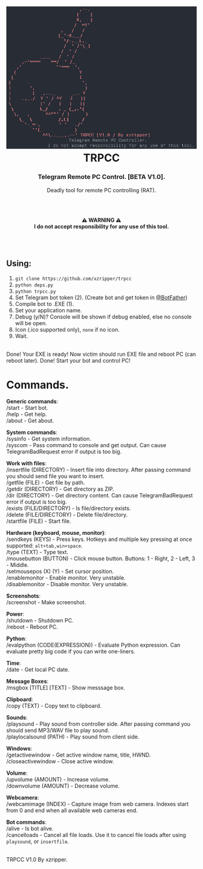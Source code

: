 <h1 align="center"><img src="icon.png"><br>TRPCC</h1>
<h3 align="center">Telegram Remote PC Control. [BETA V1.0].</h3>
<p align="center">Deadly tool for remote PC controlling (RAT).</p><br><br><p align="center"><b>⚠ WARNING ⚠<br>I do not accept responsibility for any use of this tool.</b></p><br><br>

## Using:
1. `git clone https://github.com/xzripper/trpcc`
2. `python deps.py`
3. `python trpcc.py`
4. Set Telegram bot token (2). (Create bot and get token in <a href="https://t.me/BotFather">@BotFather</a>)
5. Compile bot to .EXE (1).
  1. Set your application name.
  2. Debug (y/N)? Console will be shown if debug enabled, else no console will be open.
  3. Icon (.ico supported only), `none` if no icon.
  4. Wait.
<br>
Done! Your EXE is ready! Now victim should run EXE file and reboot PC (can reboot later). Done! Start your bot and control PC!<br>

# Commands.

**Generic commands**:<br>
/start - Start bot.<br>
/help - Get help.<br>
/about - Get about.<br>

**System commands**:<br>
/sysinfo - Get system information.<br>
/syscom - Pass command to console and get output. Can cause TelegramBadRequest error if output is too big.<br>

**Work with files**:<br>
/insertfile (DIRECTORY) - Insert file into directory. After passing command you should send file you want to insert.<br>
/getfile (FILE) - Get file by path.<br>
/getdir (DIRECTORY) - Get directory as ZIP.<br>
/dir (DIRECTORY) - Get directory content. Can cause TelegramBadRequest error if output is too big.<br>
/exists (FILE/DIRECTORY) - Is file/directory exists.<br>
/delete (FILE/DIRECTORY) - Delete file/directory.<br>
/startfile (FILE) - Start file.<br>

**Hardware (keyboard, mouse, monitor)**:<br>
/sendkeys (KEYS) - Press keys. Hotkeys and multiple key pressing at once supported: `alt+tab,win+space`.<br>
/type (TEXT) - Type text.<br>
/mousebutton (BUTTON) - Click mouse button. Buttons: 1 - Right, 2 - Left, 3 - Middle.<br>
/setmousepos (X) (Y) - Set cursor position.<br>
/enablemonitor - Enable monitor. Very unstable.<br>
/disablemonitor - Disable monitor. Very unstable.<br>

**Screenshots**:<br>
/screenshot - Make screenshot.<br>

**Power**:<br>
/shutdown - Shutdown PC.<br>
/reboot - Reboot PC.<br>

**Python**:<br>
/evalpython (CODE(EXPRESSION)) - Evaluate Python expression. Can evaluate pretty big code if you can write one-liners.<br>

**Time**:<br>
/date - Get local PC date.<br>

**Message Boxes**:<br>
/msgbox [TITLE] [TEXT] - Show messsage box.<br>

**Clipboard**:<br>
/copy (TEXT) - Copy text to clipboard.<br>

**Sounds**:<br>
/playsound - Play sound from controller side. After passing command you should send MP3/WAV file to play sound.<br>
/playlocalsound (PATH) - Play sound from client side.<br>

**Windows**:<br>
/getactivewindow - Get active window name, title, HWND.<br>
/closeactivewindow - Close active window.<br>

**Volume**:<br>
/upvolume (AMOUNT) - Increase volume.<br>
/downvolume (AMOUNT) - Decrease volume.<br>

**Webcamera**:<br>
/webcamimage (INDEX) - Capture image from web camera. Indexes start from 0 and end when all available web cameras end.<br>

**Bot commands**:<br>
/alive - Is bot alive.<br>
/cancelloads - Cancel all file loads. Use it to cancel file loads after using `playsound`, or `insertfile`.<br><br>

TRPCC V1.0 By xzripper.
